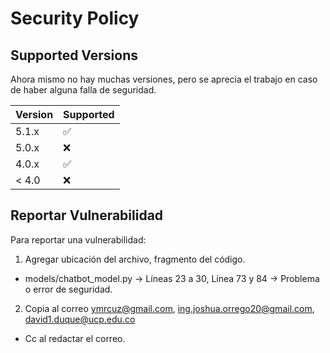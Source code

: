 # Security Policy

## Supported Versions
Ahora mismo no hay muchas versiones, pero se aprecia el trabajo en caso de haber alguna falla de seguridad.

| Version | Supported          |
| ------- | ------------------ |
| 5.1.x   | :white_check_mark: |
| 5.0.x   | :x:                |
| 4.0.x   | :white_check_mark: |
| < 4.0   | :x:                |

## Reportar Vulnerabilidad

Para reportar una vulnerabilidad:

1.  Agregar ubicación del archivo, fragmento del código.
- models/chatbot_model.py -> Líneas 23 a 30, Línea 73 y 84 -> Problema o error de seguridad.

2. Copia al correo ymrcuz@gmail.com, ing.joshua.orrego20@gmail.com, david1.duque@ucp.edu.co
- Cc al redactar el correo.
